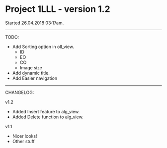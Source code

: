 # Project 1LLL - version 1.2
Started 26.04.2018 03:17am.

---

TODO:

- Add Sorting option in oll_view.
  - ID
  - EO
  - CO
  - Image size
- Add dynamic title.
- Add Easier navigation

---

CHANGELOG:

v1.2

- Added Insert feature to alg_view.
- Added Delete function to alg_view.

v1.1

- Nicer looks!
- Other stuff
